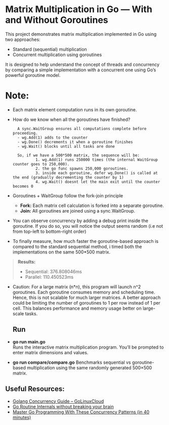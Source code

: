 
# Matrix Multiplication in Go — With and Without Goroutines

This project demonstrates matrix multiplication implemented in Go using two approaches:

- Standard (sequential) multiplication
- Concurrent multiplication using goroutines

It is designed to help understand the concept of threads and concurrency by comparing a simple implementation with a concurrent one using Go’s powerful goroutine model.


# Note:


- Each matrix element computation runs in its own goroutine.

- How do we know when all the goroutines have finished?

        A sync.WaitGroup ensures all computations complete before proceeding.
        - wg.Add(1) adds to the counter
        - wg.Done() decrements it when a goroutine finishes
        - wg.Wait() blocks until all tasks are done

        So, if we have a 500*500 matrix, the sequence will be:
                1. wg.Add(1) runs 250000 times (the internal WaitGroup counter goes to 250,000).
                2. the go func spawns 250,000 goroutines.
                3. inside each goroutine, defer wg.Done() is called at the end (gradually decrementing the counter by 1)
                4. wg.Wait() doesnt let the main exit until the counter becomes 0

- Goroutines + WaitGroup follow the fork-join principle  
  - **Fork:** Each matrix cell calculation is forked into a separate goroutine.  
  - **Join:** All goroutines are joined using a sync.WaitGroup.



- You can observe concurrency by adding a debug print inside the goroutine. If you do so, you will notice the output seems random (i.e not from top-left to bottom-right order)

- To finally measure, how much faster the goroutine-based approach is compared to the standard sequential method, i timed both the implementations on the same 500*500 matrix.

> **Results:**
> - Sequential: 376.808046ms  
> - Parallel:   110.450523ms

- Caution: For a large matrix (n*n), this program will launch n^2 goroutines. Each goroutine consumes memory and scheduling time. Hence, this is not scalable for much larger matrices. A better approach could be limiting the number of goroutines to 1 per row instead of 1 per cell. This balances performance and memory usage better on large-scale tasks.


  

  ## Run

- **go run main.go**  
  Runs the interactive matrix multiplication program. You’ll be prompted to enter matrix dimensions and values.

- **go run compare/compare.go**
  Benchmarks sequential vs goroutine-based multiplication using the same randomly generated 500×500 matrix.


## Useful Resources:


- [Golang Concurrency Guide – GoLinuxCloud](https://www.golinuxcloud.com/golang-concurrency/)
- [ Go Routine Internals without breaking your brain  ](https://www.youtube.com/watch?v=qyM8Pi1KiiM)
- [ Master Go Programming With These Concurrency Patterns (in 40 minutes) ](https://www.youtube.com/watch?v=O4aTkRQAK-o)
  



